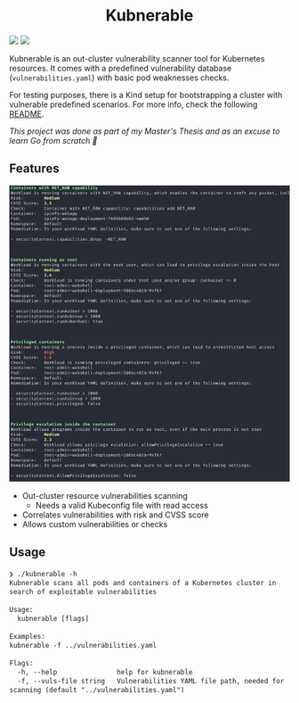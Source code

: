 <h1 align="center">
  Kubnerable 
</h1>

<a href="https://goreportcard.com/report/github.com/javiln8/kubnerable"><img src="https://goreportcard.com/badge/github.com/javiln8/kubnerable"></a>
<a href="https://github.com/javiln8/kubnerable/releases"><img src="https://img.shields.io/github/release/javiln8/kubnerable"></a>


Kubnerable is an out-cluster vulnerability scanner tool for Kubernetes resources. It comes with a predefined vulnerability 
database (`vulnerabilities.yaml`) with basic pod weaknesses checks.

For testing purposes, there is a Kind setup for bootstrapping a cluster with vulnerable predefined scenarios. For more info,
check the following [README](kubnerable_cluster/README.md).

*This project was done as part of my Master's Thesis and as an excuse to learn Go from scratch 🐹*

## Features
![Kubnerable Execution](images/execution_example.png)
* Out-cluster resource vulnerabilities scanning
  * Needs a valid Kubeconfig file with read access
* Correlates vulnerabilities with risk and CVSS score
* Allows custom vulnerabilities or checks

## Usage
```
❯ ./kubnerable -h
Kubnerable scans all pods and containers of a Kubernetes cluster in search of exploitable vulnerabilities

Usage:
  kubnerable [flags]

Examples:
kubnerable -f ../vulnerabilities.yaml

Flags:
  -h, --help               help for kubnerable
  -f, --vuls-file string   Vulnerabilities YAML file path, needed for scanning (default "../vulnerabilities.yaml")
```

